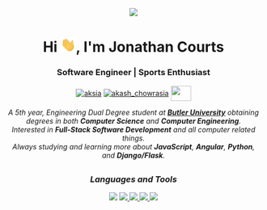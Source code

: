 <p align="center">
  <img src="https://user-images.githubusercontent.com/109565026/181808020-a0c1bf93-2099-4717-8a65-558240faf471.png" height="200"/>
</p>
<h1 align="center">Hi <img src="https://raw.githubusercontent.com/ABSphreak/ABSphreak/master/gifs/Hi.gif" width="30px">, I'm Jonathan Courts</h1>
<h3 align="center">Software Engineer | Sports Enthusiast</h3>
<p align="center">
<a href="https://www.linkedin.com/in/jonathan-courts/" target="blank"><img align="center" src="https://cdn.jsdelivr.net/npm/simple-icons@3.0.1/icons/linkedin.svg" alt="aksia" height="30" width="40" /></a>
<a href="https://leetcode.com/jcourts/" target="blank"><img align="center" src="https://cdn.jsdelivr.net/npm/simple-icons@3.0.1/icons/leetcode.svg" alt="akash_chowrasia" height="30" width="40" /></a>
 <a href = "mailto: courts.jonathan@gmail.com"><img align="center" src="https://simpleicons.org/icons/gmail.svg" height="30" width="40" /></a>
</p>
</p>

<p align="center">
  <em>
    A 5th year, Engineering Dual Degree student at <a href="https://www.acetamritsar.ac.in/"> <b>Butler University</b></a> obtaining degrees in both <b>Computer Science</b> and <b>Computer Engineering</b>. <br>
    <em>
    Interested in <b>Full-Stack Software Development</b> and all computer related things.<br>
    Always studying and learning more about <b>JavaScript</b>, <b>Angular</b>, <b>Python</b>, and <b>Django/Flask</b>.

<h2></h2>

<h3 align="center"> Languages and Tools </h3>
<p align="center">
<ahref= https://github.com/Aditya664?tab=repositories&q=&type=&language=csharp&sort= > <img width ='40px' src ='https://raw.githubusercontent.com/rahulbanerjee26/githubAboutMeGenerator/main/icons/csharp.svg'> </a>
<a href= https://github.com/Aditya664?tab=repositories&q=&type=&language=python&sort= > <img width ='40px' src ='https://raw.githubusercontent.com/rahulbanerjee26/githubAboutMeGenerator/main/icons/python.svg'> </a>
<a href= https://github.com/Aditya664?tab=repositories&q=&type=&language=java&sort= > <img width ='40px' src ='https://raw.githubusercontent.com/rahulbanerjee26/githubAboutMeGenerator/main/icons/java.svg'> </a>
<a href= https://github.com/Aditya664?tab=repositories&q=&type=&language=dotnet&sort= > <img width ='40px' src ='https://raw.githubusercontent.com/rahulbanerjee26/githubAboutMeGenerator/main/icons/dotnet.svg'> </a>
<a href= https://github.com/Aditya664?tab=repositories&q=&type=&language=mysql&sort= > <img width ='40px' src ='https://raw.githubusercontent.com/rahulbanerjee26/githubAboutMeGenerator/main/icons/mysql.svg'> </a>
</p>
